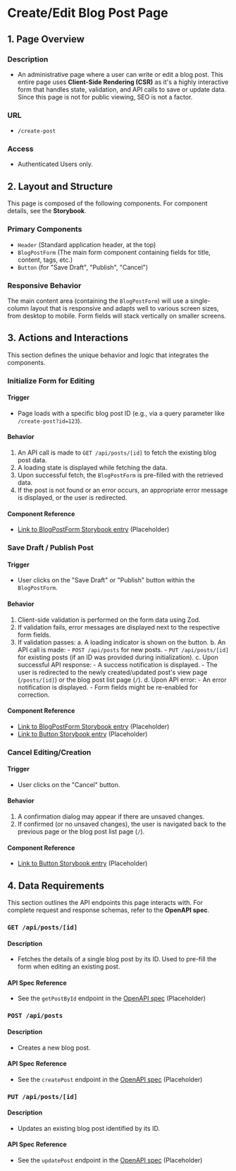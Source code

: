 # Create/Edit Blog Post Page

## 1. Page Overview

### Description
- An administrative page where a user can write or edit a blog post. This entire page uses **Client-Side Rendering (CSR)** as it's a highly interactive form that handles state, validation, and API calls to save or update data. Since this page is not for public viewing, SEO is not a factor.

### URL
- `/create-post`

### Access
- Authenticated Users only.

## 2. Layout and Structure

This page is composed of the following components. For component details, see the **Storybook**.

### Primary Components
- `Header` (Standard application header, at the top)
- `BlogPostForm` (The main form component containing fields for title, content, tags, etc.)
- `Button` (for "Save Draft", "Publish", "Cancel")

### Responsive Behavior

The main content area (containing the `BlogPostForm`) will use a single-column layout that is responsive and adapts well to various screen sizes, from desktop to mobile. Form fields will stack vertically on smaller screens.

## 3. Actions and Interactions

This section defines the unique behavior and logic that integrates the components.

### Initialize Form for Editing

#### Trigger
- Page loads with a specific blog post ID (e.g., via a query parameter like `/create-post?id=123`).

#### Behavior
1. An API call is made to `GET /api/posts/[id]` to fetch the existing blog post data.
2. A loading state is displayed while fetching the data.
3. Upon successful fetch, the `BlogPostForm` is pre-filled with the retrieved data.
4. If the post is not found or an error occurs, an appropriate error message is displayed, or the user is redirected.

#### Component Reference
- [Link to BlogPostForm Storybook entry](https://www.google.com/search?q=http://localhost:6006/?path=/story/components-blogpostform) (Placeholder)

### Save Draft / Publish Post

#### Trigger
- User clicks on the "Save Draft" or "Publish" button within the `BlogPostForm`.

#### Behavior
1. Client-side validation is performed on the form data using Zod.
2. If validation fails, error messages are displayed next to the respective form fields.
3. If validation passes:
    a. A loading indicator is shown on the button.
    b. An API call is made:
        - `POST /api/posts` for new posts.
        - `PUT /api/posts/[id]` for existing posts (if an ID was provided during initialization).
    c. Upon successful API response:
        - A success notification is displayed.
        - The user is redirected to the newly created/updated post's view page (`/posts/[id]`) or the blog post list page (`/`).
    d. Upon API error:
        - An error notification is displayed.
        - Form fields might be re-enabled for correction.

#### Component Reference
- [Link to BlogPostForm Storybook entry](https://www.google.com/search?q=http://localhost:6006/?path=/story/components-blogpostform) (Placeholder)
- [Link to Button Storybook entry](https://www.google.com/search?q=http://localhost:6006/?path=/story/ui-button) (Placeholder)

### Cancel Editing/Creation

#### Trigger
- User clicks on the "Cancel" button.

#### Behavior
1. A confirmation dialog may appear if there are unsaved changes.
2. If confirmed (or no unsaved changes), the user is navigated back to the previous page or the blog post list page (`/`).

#### Component Reference
- [Link to Button Storybook entry](https://www.google.com/search?q=http://localhost:6006/?path=/story/ui-button) (Placeholder)

## 4. Data Requirements

This section outlines the API endpoints this page interacts with. For complete request and response schemas, refer to the **OpenAPI spec**.

### `GET /api/posts/[id]`

#### Description
- Fetches the details of a single blog post by its ID. Used to pre-fill the form when editing an existing post.

#### API Spec Reference
- See the `getPostById` endpoint in the [OpenAPI spec](https://link-to-your-openapi-spec) (Placeholder)

### `POST /api/posts`

#### Description
- Creates a new blog post.

#### API Spec Reference
- See the `createPost` endpoint in the [OpenAPI spec](https://link-to-your-openapi-spec) (Placeholder)

### `PUT /api/posts/[id]`

#### Description
- Updates an existing blog post identified by its ID.

#### API Spec Reference
- See the `updatePost` endpoint in the [OpenAPI spec](https://link-to-your-openapi-spec) (Placeholder)
